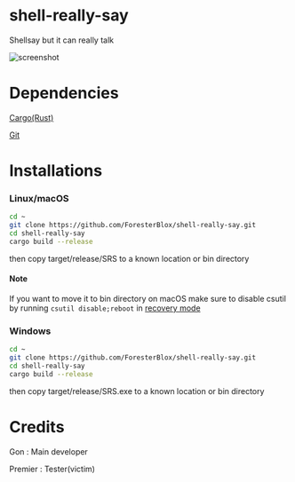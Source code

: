# shell-really-say

Shellsay but it can really talk

![screenshot](https://cdn.discordapp.com/attachments/648963701734506500/919855134274646037/Screen_Shot_2564-12-13_at_14.35.10.png)


# Dependencies

[Cargo(Rust)](https://rust-lang.org)

[Git](https://git-scm.com)

# Installations

### Linux/macOS

```bash
cd ~
git clone https://github.com/ForesterBlox/shell-really-say.git
cd shell-really-say
cargo build --release
```
then copy target/release/SRS to a known location or bin directory

#### Note

If you want to move it to bin directory on macOS make sure to disable csutil by running `csutil disable;reboot` in [recovery mode](https://www.macworld.co.uk/how-to/mac-recovery-mode-3674052/) 

### Windows

```bash
cd ~
git clone https://github.com/ForesterBlox/shell-really-say.git
cd shell-really-say
cargo build --release
```
then copy target/release/SRS.exe to a known location or bin directory




# Credits

Gon : Main developer

Premier : Tester(victim)
